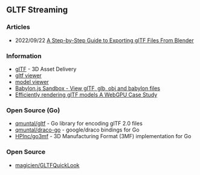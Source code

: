 ## GLTF Streaming


### Articles
- 2022/09/22 [A Step-by-Step Guide to Exporting glTF Files From Blender](https://iconscout.com/blog/export-gltf-files-from-blender)


### Information
- [glTF](https://www.khronos.org/gltf/) - 3D Asset Delivery
- [gltf viewer](https://playcanvas.github.io/playcanvas-gltf/viewer/)
- [model viewer](https://playcanvas.com/model-viewer)
- [Babylon.js Sandbox - View glTF, glb, obj and babylon files](https://sandbox.babylonjs.com/)
- [Efficiently rendering glTF models A WebGPU Case Study](https://toji.github.io/webgpu-gltf-case-study/)


### Open Source (Go)
- [qmuntal/gltf](https://github.com/qmuntal/gltf) - Go library for encoding glTF 2.0 files
- [qmuntal/draco-go](https://github.com/qmuntal/draco-go) - google/draco bindings for Go
- [HPInc/go3mf](https://github.com/HPInc/go3mf) - 3D Manufacturing Format (3MF) implementation for Go


### Open Source
- [magicien/GLTFQuickLook](https://github.com/magicien/GLTFQuickLook)



